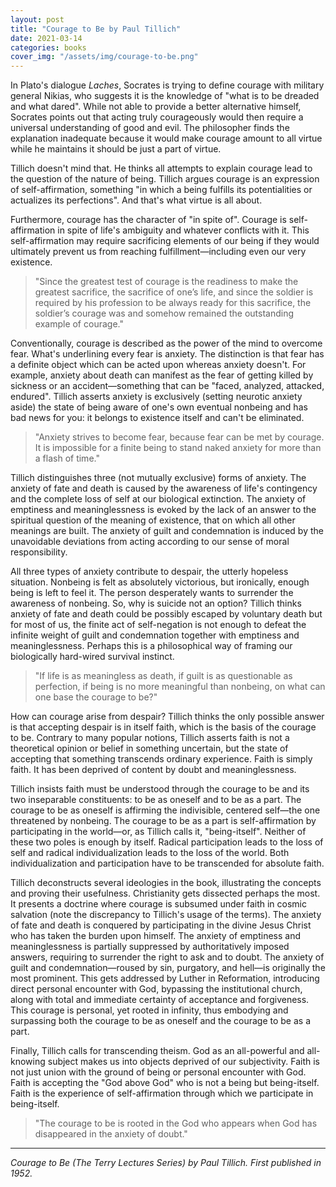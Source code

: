 ```yaml
---
layout: post
title: "Courage to Be by Paul Tillich"
date: 2021-03-14
categories: books
cover_img: "/assets/img/courage-to-be.png"
---
```


In Plato's dialogue _Laches_, Socrates is trying to define courage with military general Nikias, who suggests it is the knowledge of "what is to be dreaded and what dared". While not able to provide a better alternative himself, Socrates points out that acting truly courageously would then require a universal understanding of good and evil. The philosopher finds the explanation inadequate because it would make courage amount to all virtue while he maintains it should be just a part of virtue.

Tillich doesn't mind that. He thinks all attempts to explain courage lead to the question of the nature of being. Tillich argues courage is an expression of self-affirmation, something "in which a being fulfills its potentialities or actualizes its perfections". And that's what virtue is all about.

Furthermore, courage has the character of "in spite of". Courage is self-affirmation in spite of life's ambiguity and whatever conflicts with it. This self-affirmation may require sacrificing elements of our being if they would ultimately prevent us from reaching fulfillment—including even our very existence.

>"Since the greatest test of courage is the readiness to make the greatest sacrifice, the sacrifice of one’s life, and since the soldier is required by his profession to be always ready for this sacrifice, the soldier’s courage was and somehow remained the outstanding example of courage."

Conventionally, courage is described as the power of the mind to overcome fear. What's underlining every fear is anxiety. The distinction is that fear has a definite object which can be acted upon whereas anxiety doesn't. For example, anxiety about death can manifest as the fear of getting killed by sickness or an accident—something that can be "faced, analyzed, attacked, endured". Tillich asserts anxiety is exclusively (setting neurotic anxiety aside) the state of being aware of one's own eventual nonbeing and has bad news for you: it belongs to existence itself and can't be eliminated.

>"Anxiety strives to become fear, because fear can be met by courage. It is impossible for a finite being to stand naked anxiety for more than a flash of time."

Tillich distinguishes three (not mutually exclusive) forms of anxiety. The anxiety of fate and death is caused by the awareness of life's contingency and the complete loss of self at our biological extinction. The anxiety of emptiness and meaninglessness is evoked by the lack of an answer to the spiritual question of the meaning of existence, that on which all other meanings are built. The anxiety of guilt and condemnation is induced by the unavoidable deviations from acting according to our sense of moral responsibility. 

All three types of anxiety contribute to despair, the utterly hopeless situation. Nonbeing is felt as absolutely victorious, but ironically, enough being is left to feel it. The person desperately wants to surrender the awareness of nonbeing. So, why is suicide not an option? Tillich thinks anxiety of fate and death could be possibly escaped by voluntary death but for most of us, the finite act of self-negation is not enough to defeat the infinite weight of guilt and condemnation together with emptiness and meaninglessness. Perhaps this is a philosophical way of framing our biologically hard-wired survival instinct.

>"If life is as meaningless as death, if guilt is as questionable as perfection, if being is no more meaningful than nonbeing, on what can one base the courage to be?"

How can courage arise from despair? Tillich thinks the only possible answer is that accepting despair is in itself faith, which is the basis of the courage to be. Contrary to many popular notions, Tillich asserts faith is not a theoretical opinion or belief in something uncertain, but the state of accepting that something transcends ordinary experience. Faith is simply faith. It has been deprived of content by doubt and meaninglessness.

Tillich insists faith must be understood through the courage to be and its two inseparable constituents: to be as oneself and to be as a part. The courage to be as oneself is affirming the indivisible, centered self—the one threatened by nonbeing. The courage to be as a part is self-affirmation by participating in the world—or, as Tillich calls it, "being-itself". Neither of these two poles is enough by itself. Radical participation leads to the loss of self and radical individualization leads to the loss of the world. Both individualization and participation have to be transcended for absolute faith.

Tillich deconstructs several ideologies in the book, illustrating the concepts and proving their usefulness. Christianity gets dissected perhaps the most. It presents a doctrine where courage is subsumed under faith in cosmic salvation (note the discrepancy to Tillich's usage of the terms). The anxiety of fate and death is conquered by participating in the divine Jesus Christ who has taken the burden upon himself. The anxiety of emptiness and meaninglessness is partially suppressed by authoritatively imposed answers, requiring to surrender the right to ask and to doubt. The anxiety of guilt and condemnation—roused by sin, purgatory, and hell—is originally the most prominent. This gets addressed by Luther in Reformation, introducing direct personal encounter with God, bypassing the institutional church, along with total and immediate certainty of acceptance and forgiveness. This courage is personal, yet rooted in infinity, thus embodying and surpassing both the courage to be as oneself and the courage to be as a part.

Finally, Tillich calls for transcending theism. God as an all-powerful and all-knowing subject makes us into objects deprived of our subjectivity. Faith is not just union with the ground of being or personal encounter with God. Faith is accepting the "God above God" who is not a being but being-itself. Faith is the experience of self-affirmation through which we participate in being-itself.

>"The courage to be is rooted in the God who appears when God has disappeared in the anxiety of doubt."

---

_Courage to Be (The Terry Lectures Series) by Paul Tillich. First published in 1952._